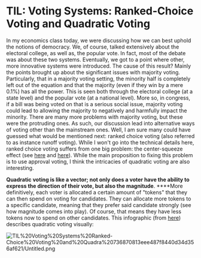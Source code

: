 # TIL: Voting Systems: Ranked-Choice Voting and Quadratic Voting

In my economics class today, we were discussing how we can best uphold the notions of democracy. We, of course, talked extensively about the electoral college, as well as, the popular vote. In fact, most of the debate was about these two systems. Eventually, we got to a point where other, more innovative systems were introduced. The cause of this result? Mainly the points brought up about the significant issues with majority voting. Particularly, that in a majority voting setting, the minority half is completely left out of the equation and that the majority (even if they win by a mere 0.1%) has all the power. This is seen both through the electoral college (at a state level) and the popular vote (at a national level). More so, in congress, if a bill was being voted on that is a serious social issue, majority voting could lead to allowing the majority to negatively and harmfully impact the minority. There are many more problems with majority voting, but these were the protruding ones. As such, our discussion lead into alternative ways of voting other than the mainstream ones. Well, I am sure many could have guessed what would be mentioned next: ranked choice voting (also referred to as instance runoff voting). While I won't go into the technical details here, ranked choice voting suffers from one big problem: the center-squeeze effect (see [here](https://electionscience.org/library/the-center-squeeze-effect/) and [here](https://electowiki.org/wiki/Center_squeeze)). While the main proposition to fixing this problem is to use approval voting, I think the intricacies of quadratic voting are also interesting. 

**Quadratic voting is like a vector; not only does a voter have the ability to express the direction of their vote, but also the magnitude**. ****More definitively, each voter is allocated a certain amount of "tokens" that they can then spend on voting for candidates. They can allocate more tokens to a specific candidate, meaning that they prefer said candidate strongly (see how magnitude comes into play). Of course, that means they have less tokens now to spend on other candidates. This infographic (from [here](https://medium.com/eximchain/what-makes-quadratic-voting-an-effective-democratic-voting-mechanism-d7a555de8f6b)) describes quadratic voting visually: 

![TIL%20Voting%20Systems%20Ranked-Choice%20Voting%20and%20Quadra%20736870813eee487f8440d34d356af621/Untitled.png](TIL%20Voting%20Systems%20Ranked-Choice%20Voting%20and%20Quadra%20736870813eee487f8440d34d356af621/Untitled.png)